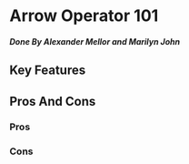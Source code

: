# Arrow Operator 101
##### Done By Alexander Mellor and Marilyn John
## Key Features
## Pros And Cons
### Pros
### Cons
